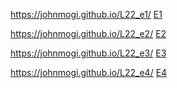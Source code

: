 https://johnmogi.github.io/L22_e1/
<a href="https://johnmogi.github.io/L22_e1/"> E1 </a>

https://johnmogi.github.io/L22_e2/
<a href="https://johnmogi.github.io/L22_e2/"> E2 </a>

https://johnmogi.github.io/L22_e3/
<a href="https://johnmogi.github.io/L22_e3/"> E3 </a>

https://johnmogi.github.io/L22_e4/
<a href="https://johnmogi.github.io/L22_e4/"> E4 </a>
